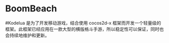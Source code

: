 # BoomBeach
#Kodelua 是为了开发移动游戏，结合使用 cocos2d-x 框架而开发一个轻量级的框架。此框架已经应用在一款大型的横版格斗手游，所以稳定性可以保证，同时也会持续地维护和更新。
